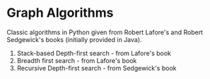 # Graph Algorithms

Classic algorithms in Python given from Robert Lafore's and Robert Sedgewick's books (initially provided in Java).

1. Stack-based Depth-first search  - from Lafore's book
2. Breadth first search - from Lafore's book
3. Recursive Depth-first search - from Sedgewick's book
